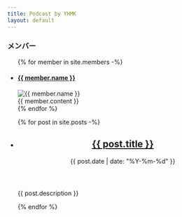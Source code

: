 ```yaml
---
title: Podcast by YHMK
layout: default
---
```


<h3 class="mt-5 font-bold text-xl">メンバー</h3>

<ul>
{% for member in site.members -%}
  <li class="mb-10">
    <h4 class="font-bold text-lg mb-2">
      <a href="{{ member.url }}">
        {{ member.name }}
      </a>
    </h4>
    <img src="/img/{{ member.avater }}" alt="{{ member.name }}" class="w-1/2 mx-auto mb-5 rounded-full">
    <div class="article">
      {{ member.content }}
    </div>
  </li>
{% endfor %}
</ul>


<ul>
{% for post in site.posts -%}
  <li class="text-left mb-2">
    <header>
      <h2 class="inline"><a class="font-bold text-lg underline" href='{{ post.url }}#{{ post.id | sha1:8 }}'>{{ post.title }}</a></h2>
      <time class="opacity-80" datetime="{{ post.date }}">{{ post.date | date: "%Y-%m-%d" }}</time>
    </header>
    <p>{{ post.description }}</p>
  </li>
{% endfor %}
</ul>
